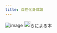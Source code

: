 ```yaml
---
title: 自在化身体論
---
```


![image](https://gyazo.com/cd408c001b32515f9fd48cfabf019c34/thumb/1000)
<img src='https://scrapbox.io/api/pages/blu3mo-public/drinami/icon' alt='drinami.icon' height="19.5"/>らによる本
